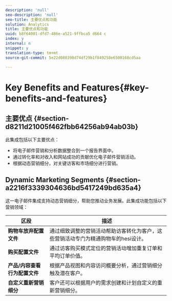 ```yaml
---
description: 'null'
seo-description: 'null'
seo-title: 主要优点和功能
solution: Analytics
title: 主要优点和功能
uuid: b8f64001-dfd7-486e-a521-9ffbca5 d664 c
index: y
internal: n
snippet: y
translation-type: tm+mt
source-git-commit: 5e22d080398d74df29b1f849258e6500168cd5aa

---
```



# Key Benefits and Features{#key-benefits-and-features}

## 主要优点 {#section-d8211d21005f462fbb64256ab94ab03b}

此集成包括以下主要优点：

* 将电子邮件营销和分析数据整合到一个报告界面中。
* 通过转化率和对收入和网站成功的贡献优化电子邮件营销活动。
* 根据动态营销细分，对关键访客和市场细分进行营销。

## Dynamic Marketing Segments {#section-a2216f3339304636bd5417249bd635a4}

这一电子邮件集成支持动态营销细分，帮助您推动业务发展。此集成功能包括以下营销领域：

| 区段 | 描述 |
|---|---|
| **购物车放弃配置文件** | 通过细致调整的营销活动帮助访客转化为客户，这些营销活动专门为精通购物车的hesi设计。 |
| **购买配置文件** | 通过访客购买模式定位的营销活动增加重复订单和平均订单价值。 |
| **产品/内容查看行为配置文件** | 根据产品视图和内容访问概要分析，通过营销细分触及潜在客户。 |
| **自定义重新营销细分** | 客户还可以根据用户的需求创建和计划自定义的重新营销细分。 |

